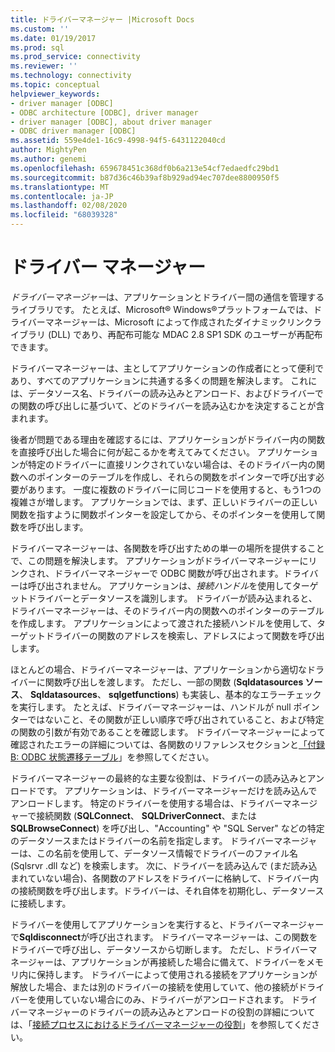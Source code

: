 ```yaml
---
title: ドライバーマネージャー |Microsoft Docs
ms.custom: ''
ms.date: 01/19/2017
ms.prod: sql
ms.prod_service: connectivity
ms.reviewer: ''
ms.technology: connectivity
ms.topic: conceptual
helpviewer_keywords:
- driver manager [ODBC]
- ODBC architecture [ODBC], driver manager
- driver manager [ODBC], about driver manager
- ODBC driver manager [ODBC]
ms.assetid: 559e4de1-16c9-4998-94f5-6431122040cd
author: MightyPen
ms.author: genemi
ms.openlocfilehash: 659678451c368df0b6a213e54cf7edaedfc29bd1
ms.sourcegitcommit: b87d36c46b39af8b929ad94ec707dee8800950f5
ms.translationtype: MT
ms.contentlocale: ja-JP
ms.lasthandoff: 02/08/2020
ms.locfileid: "68039328"
---
```

# <a name="the-driver-manager"></a>ドライバー マネージャー
*ドライバーマネージャー*は、アプリケーションとドライバー間の通信を管理するライブラリです。 たとえば、Microsoft® Windows®プラットフォームでは、ドライバーマネージャーは、Microsoft によって作成されたダイナミックリンクライブラリ (DLL) であり、再配布可能な MDAC 2.8 SP1 SDK のユーザーが再配布できます。  
  
 ドライバーマネージャーは、主としてアプリケーションの作成者にとって便利であり、すべてのアプリケーションに共通する多くの問題を解決します。 これには、データソース名、ドライバーの読み込みとアンロード、およびドライバーでの関数の呼び出しに基づいて、どのドライバーを読み込むかを決定することが含まれます。  
  
 後者が問題である理由を確認するには、アプリケーションがドライバー内の関数を直接呼び出した場合に何が起こるかを考えてみてください。 アプリケーションが特定のドライバーに直接リンクされていない場合は、そのドライバー内の関数へのポインターのテーブルを作成し、それらの関数をポインターで呼び出す必要があります。 一度に複数のドライバーに同じコードを使用すると、もう1つの複雑さが増します。 アプリケーションでは、まず、正しいドライバーの正しい関数を指すように関数ポインターを設定してから、そのポインターを使用して関数を呼び出します。  
  
 ドライバーマネージャーは、各関数を呼び出すための単一の場所を提供することで、この問題を解決します。 アプリケーションがドライバーマネージャーにリンクされ、ドライバーマネージャーで ODBC 関数が呼び出されます。ドライバーは呼び出されません。 アプリケーションは、*接続ハンドル*を使用してターゲットドライバーとデータソースを識別します。 ドライバーが読み込まれると、ドライバーマネージャーは、そのドライバー内の関数へのポインターのテーブルを作成します。 アプリケーションによって渡された接続ハンドルを使用して、ターゲットドライバーの関数のアドレスを検索し、アドレスによって関数を呼び出します。  
  
 ほとんどの場合、ドライバーマネージャーは、アプリケーションから適切なドライバーに関数呼び出しを渡します。 ただし、一部の関数 (**Sqldatasources ソース**、 **Sqldatasources**、 **sqlgetfunctions**) も実装し、基本的なエラーチェックを実行します。 たとえば、ドライバーマネージャーは、ハンドルが null ポインターではないこと、その関数が正しい順序で呼び出されていること、および特定の関数の引数が有効であることを確認します。 ドライバーマネージャーによって確認されたエラーの詳細については、各関数のリファレンスセクションと[「付録 B: ODBC 状態遷移テーブル](../../odbc/reference/appendixes/appendix-b-odbc-state-transition-tables.md)」を参照してください。  
  
 ドライバーマネージャーの最終的な主要な役割は、ドライバーの読み込みとアンロードです。 アプリケーションは、ドライバーマネージャーだけを読み込んでアンロードします。 特定のドライバーを使用する場合は、ドライバーマネージャーで接続関数 (**SQLConnect**、 **SQLDriverConnect**、または**SQLBrowseConnect**) を呼び出し、"Accounting" や "SQL Server" などの特定のデータソースまたはドライバーの名前を指定します。 ドライバーマネージャーは、この名前を使用して、データソース情報でドライバーのファイル名 (Sqlsrvr .dll など) を検索します。 次に、ドライバーを読み込んで (まだ読み込まれていない場合)、各関数のアドレスをドライバーに格納して、ドライバー内の接続関数を呼び出します。ドライバーは、それ自体を初期化し、データソースに接続します。  
  
 ドライバーを使用してアプリケーションを実行すると、ドライバーマネージャーで**Sqldisconnect**が呼び出されます。 ドライバーマネージャーは、この関数をドライバーで呼び出し、データソースから切断します。 ただし、ドライバーマネージャーは、アプリケーションが再接続した場合に備えて、ドライバーをメモリ内に保持します。 ドライバーによって使用される接続をアプリケーションが解放した場合、または別のドライバーの接続を使用していて、他の接続がドライバーを使用していない場合にのみ、ドライバーがアンロードされます。 ドライバーマネージャーのドライバーの読み込みとアンロードの役割の詳細については、「[接続プロセスにおけるドライバーマネージャーの役割](../../odbc/reference/develop-app/driver-manager-s-role-in-the-connection-process.md)」を参照してください。

